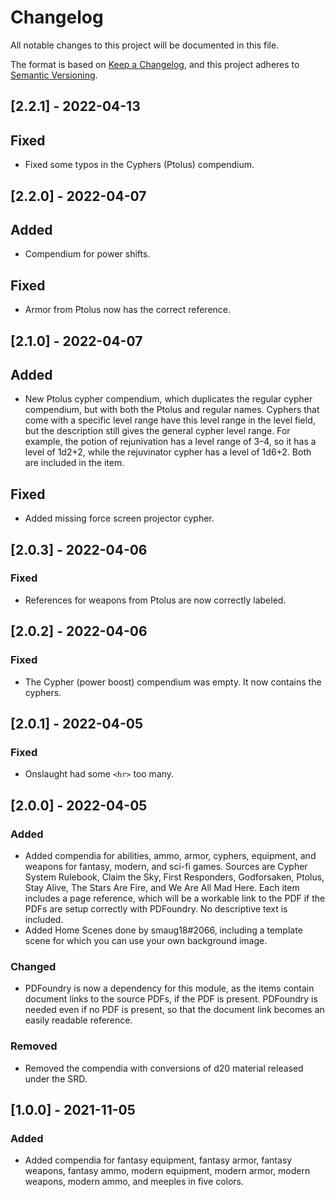 # Changelog

All notable changes to this project will be documented in this file.

The format is based on [Keep a Changelog](https://keepachangelog.com/en/1.0.0/), and this project adheres to [Semantic Versioning](https://semver.org/spec/v2.0.0.html).

## [2.2.1] - 2022-04-13
## Fixed
- Fixed some typos in the Cyphers (Ptolus) compendium.

## [2.2.0] - 2022-04-07
## Added
- Compendium for power shifts.

## Fixed
- Armor from Ptolus now has the correct reference.

## [2.1.0] - 2022-04-07
## Added
- New Ptolus cypher compendium, which duplicates the regular cypher compendium, but with both the Ptolus and regular names. Cyphers that come with a specific level range have this level range in the level field, but the description still gives the general cypher level range. For example, the potion of rejunivation has a level range of 3–4, so it has a level of 1d2+2, while the rejuvinator cypher has a level of 1d6+2. Both are included in the item.

## Fixed
- Added missing force screen projector cypher.

## [2.0.3] - 2022-04-06
### Fixed
- References for weapons from Ptolus are now correctly labeled.

## [2.0.2] - 2022-04-06
### Fixed
- The Cypher (power boost) compendium was empty. It now contains the cyphers.

## [2.0.1] - 2022-04-05
### Fixed
- Onslaught had some `<hr>` too many.

## [2.0.0] - 2022-04-05
### Added
- Added compendia for abilities, ammo, armor, cyphers, equipment, and weapons for fantasy, modern, and sci-fi games. Sources are Cypher System Rulebook, Claim the Sky, First Responders, Godforsaken, Ptolus, Stay Alive, The Stars Are Fire, and We Are All Mad Here. Each item includes a page reference, which will be a workable link to the PDF if the PDFs are setup correctly with PDFoundry. No descriptive text is included.
- Added Home Scenes done by smaug18#2066, including a template scene for which you can use your own background image.

### Changed
- PDFoundry is now a dependency for this module, as the items contain document links to the source PDFs, if the PDF is present. PDFoundry is needed even if no PDF is present, so that the document link becomes an easily readable reference.

### Removed
- Removed the compendia with conversions of d20 material released under the SRD.

## [1.0.0] - 2021-11-05
### Added
- Added compendia for fantasy equipment, fantasy armor, fantasy weapons, fantasy ammo, modern equipment, modern armor, modern weapons, modern ammo, and meeples in five colors.